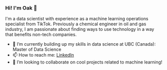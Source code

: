 ### Hi! I'm Oak 👋

I'm a data scientist with experience as a machine learning operations specialist from TikTok. 
Previously a chemical engineer in oil and gas industry, I am passionate about finding ways to use technology in a way that benefits non-tech companies. 

- 🌱 I’m currently building up my skills in data science at UBC (Canada): Master of Data Science
- 📫 How to reach me: <a href="https://www.linkedin.com/in/sivakornchong">LinkedIn</a>
- 👯 I’m looking to collaborate on cool projects related to machine learning!
  
<!--
**sivakornchong/sivakornchong** is a ✨ _special_ ✨ repository because its `README.md` (this file) appears on your GitHub profile.

Here are some ideas to get you started:

- 🔭 I’m currently working on ...
- 🌱 I’m currently learning ...
- 👯 I’m looking to collaborate on ...
- 🤔 I’m looking for help with ...
- 💬 Ask me about ...
- 📫 How to reach me: ...
- 😄 Pronouns: ...
- ⚡ Fun fact: ...
-->
